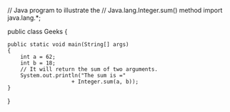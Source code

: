 // Java program to illustrate the
// Java.lang.Integer.sum() method
import java.lang.*;

public class Geeks {

	public static void main(String[] args)
	{
		int a = 62;
		int b = 18;
		// It will return the sum of two arguments.
		System.out.println("The sum is ="
						+ Integer.sum(a, b));
	}
}
